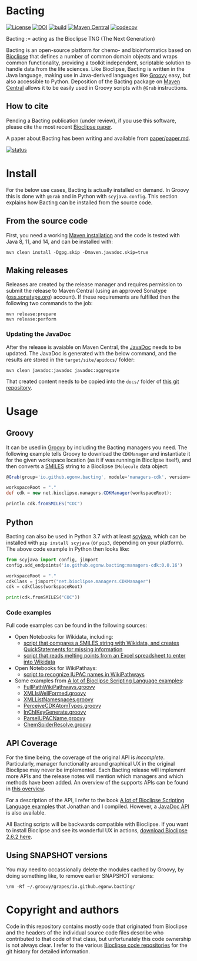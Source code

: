 # Bacting

[![License](https://img.shields.io/badge/License-EPL%201.0-red.svg)](https://opensource.org/licenses/EPL-1.0)
[![DOI](https://zenodo.org/badge/DOI/10.5281/zenodo.2638709.svg)](https://doi.org/10.5281/zenodo.2638709)
[![build](https://github.com/egonw/bacting/workflows/build/badge.svg)](https://github.com/egonw/bacting/actions?query=workflow%3Abuild)
[![Maven Central](https://img.shields.io/maven-central/v/io.github.egonw.bacting/bacting.svg?label=Maven%20Central)](https://search.maven.org/search?q=g:%22io.github.egonw.bacting%22%20AND%20a:%22bacting%22)
[![codecov](https://codecov.io/gh/egonw/bacting/branch/master/graph/badge.svg?token=E1NGWVWL04)](https://codecov.io/gh/egonw/bacting)

Bacting := acting as the Bioclipse TNG (The Next Generation)

Bacting is an open-source platform for chemo- and bioinformatics based on [Bioclipse](https://scholia.toolforge.org/topic/Q1769726)
that defines a number of common domain objects and wraps common functionality, providing a toolkit independent, scriptable solution to
handle data from the life sciences. Like Bioclipse, Bacting is written in the Java language, making use in Java-derived
languages like [Groovy](https://en.wikipedia.org/wiki/Apache_Groovy) easy, but also accessible to Python. Deposition of the Bacting package on
[Maven Central](https://search.maven.org/search?q=g:%22io.github.egonw.bacting%22%20AND%20a:%22bacting%22) allows it
to be easily used in Groovy scripts with `@Grab` instructions.

## How to cite

Pending a Bacting publication (under review), if you use this software, please cite the most recent [Bioclipse paper](https://bmcbioinformatics.biomedcentral.com/articles/10.1186/1471-2105-10-397).

A paper about Bacting has been writing and available from [paper/paper.md](paper/paper.md).

[![status](https://joss.theoj.org/papers/c306d8f50a6390d21b43633c99cbe4c3/status.svg)](https://joss.theoj.org/papers/c306d8f50a6390d21b43633c99cbe4c3)

# Install

For the below use cases, Bacting is actually installed on demand. In Groovy this is done with
`@Grab` and in Python with `scyjava.config`. This section explains how Bacting can be installed from
the source code.

## From the source code

First, you need a working [Maven installation](https://www.google.nl/search?q=install+maven) and the code is tested with
Java 8, 11, and 14, and can be installed with:

```shell
mvn clean install -Dgpg.skip -Dmaven.javadoc.skip=true
```

## Making releases

Releases are created by the release manager and requires permission to submit the release to Maven Central
(using an approved Sonatype ([oss.sonatype.org](http://oss.sonatype.org/)) account).
If these requirements are fulfilled then the following two commands to the job:

```shell
mvn release:prepare
mvn release:perform
```

### Updating the JavaDoc

After the release is avaiable on Maven Central, the [JavaDoc](https://egonw.github.io/bacting-api/)
needs to be updated. The JavaDoc is generated with the below command, and the results are stored
in the `target/site/apidocs/` folder:

```shell
mvn clean javadoc:javadoc javadoc:aggregate
```

That created content needs to be copied into the `docs/` folder of
[this git repository](https://github.com/egonw/bacting-api/).

# Usage

## Groovy

It can be used in [Groovy](https://en.wikipedia.org/wiki/Apache_Groovy) by including the
Bacting managers you need. The following example tells Groovy to download the `CDKManager`
and instantiate it for the given workspace location (as it if was running in Bioclipse
itself), and then converts a [SMILES](https://en.wikipedia.org/wiki/Simplified_molecular-input_line-entry_system)
string to a Bioclipse `IMolecule` data object:

```groovy
@Grab(group='io.github.egonw.bacting', module='managers-cdk', version='0.0.16')

workspaceRoot = "."
def cdk = new net.bioclipse.managers.CDKManager(workspaceRoot);

println cdk.fromSMILES("COC")
```

## Python

Bacting can also be used in Python 3.7 with at least [scyjava](https://github.com/scijava/scyjava), which can be installed with
`pip install scyjava` (or `pip3`, depending on your platform). The above code example in
Python then looks like:

```python
from scyjava import config, jimport
config.add_endpoints('io.github.egonw.bacting:managers-cdk:0.0.16')

workspaceRoot = "."
cdkClass = jimport("net.bioclipse.managers.CDKManager")
cdk = cdkClass(workspaceRoot)

print(cdk.fromSMILES("COC"))
```

### Code examples

Full code examples can be found in the following sources:

* Open Notebooks for Wikidata, including:
  * [script that compares a SMILES string with Wikidata, and creates QuickStatements for missing information](https://github.com/egonw/ons-wikidata/blob/master/Wikidata/createWDitemsFromSMILES.groovy)
  * [script that reads melting points from an Excel spreadsheet to enter into Wikidata](https://github.com/egonw/ons-wikidata/blob/master/MeltingPoints/createQuickStatements.groovy)
* Open Notebooks for WikiPathays:
  * [script to recognize IUPAC names in WikiPathways](https://github.com/egonw/ons-wikipathways/blob/master/WikiPathways/getLabelsWithIUPACNames.groovy)
* Some examples from [A lot of Bioclipse Scripting Language examples](https://bioclipse.github.io/bioclipse.scripting/):
  * [FullPathWikiPathways.groovy](https://bioclipse.github.io/bioclipse.scripting/code/FullPathWikiPathways.code.html)
  * [XMLIsWellFormed.groovy](https://bioclipse.github.io/bioclipse.scripting/code/XMLIsWellFormed.code.html)
  * [XMLListNamespaces.groovy](https://bioclipse.github.io/bioclipse.scripting/code/XMLListNamespaces.code.html)
  * [PerceiveCDKAtomTypes.groovy](https://bioclipse.github.io/bioclipse.scripting/code/PerceiveCDKAtomTypes.code.html)
  * [InChIKeyGenerate.groovy](https://bioclipse.github.io/bioclipse.scripting/code/InChIKeyGenerate.code.html)
  * [ParseIUPACName.groovy](https://bioclipse.github.io/bioclipse.scripting/code/ParseIUPACName.code.html)
  * [ChemSpiderResolve.groovy](https://bioclipse.github.io/bioclipse.scripting/code/ChemSpiderResolve.code.html)

## API Coverage

For the time being, the coverage of the original API is *incomplete*.
Particularly, manager functionality around graphical UX
in the original Bioclipse may never be implemented. Each Bacting release will implement more APIs and
the release notes will mention which managers and which methods have been added.
An overview of the supports APIs can be found in [this overview](https://github.com/egonw/bacting/projects/2).

For a description of the API, I refer to the book
[A lot of Bioclipse Scripting Language examples](https://bioclipse.github.io/bioclipse.scripting/) that
Jonathan and I compiled. However, a [JavaDoc API](https://egonw.github.io/bacting-api/) is also available.

All Bacting scripts will be backwards compatible with Bioclipse. If you want to install Bioclipse
and see its wonderful UX in actions, [download Bioclipse 2.6.2 here](https://sourceforge.net/projects/bioclipse/files/bioclipse2/bioclipse2.6.2/).

## Using SNAPSHOT versions

You may need to occassionally delete the
modules cached by Groovy, by doing something like, to remove earlier SNAPSHOT versions:

```shell
\rm -Rf ~/.groovy/grapes/io.github.egonw.bacting/
```

# Copyright and authors

Code in this repository contains mostly code that originated from Bioclipse
and the headers of the individual source code files describe who contributed to that code of that class, but unfortunately this code
ownership is not always clear. I refer to the various [Bioclipse code repositories](https://github.com/bioclipse)
for the git history for detailed information.
